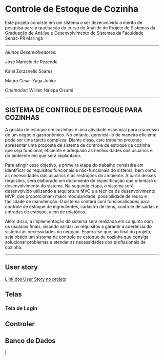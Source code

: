 
# **Controle de Estoque de Cozinha**

Este projeto conciste em um sistema a ser dezenvolvido a mérito de pesquisa para 
a graduação do curso de Análide de Projeto de Sistemas da Graduação de Análise e Desenvolvimento de Sistemas da Faculdade Senac-PR Maringá

---
*Alunos Desenvolvedores:* 

José Marcelo de Rezende

Kalel Zorzanello Soares

Mauro Cesar Yaga Junior

*Orientador:* Willian Nalepa Oizumi

---
## **SISTEMA DE CONTROLE DE ESTOQUE PARA COZINHAS**

A gestão de estoque em cozinhas é uma atividade essencial para o sucesso de um negócio gastronômico. No entanto, gerenciá-lo de maneira eficiente pode ser uma tarefa complexa. Diante disso, este trabalho pretende apresentar uma proposta de sistema de controle de estoque de cozinha que seja funcional, eficiente e adequado às necessidades dos usuários e do ambiente em que será implantado.

Para atingir esse objetivo, a primeira etapa do trabalho consistirá em identificar os requisitos funcionais e não-funcionais do sistema, bem como as necessidades dos usuários e as restrições do ambiente. A partir desses requisitos, será elaborado um documento de especificação que orientará o desenvolvimento do sistema. Na segunda etapa, o sistema será desenvolvido utilizando a arquitetura MVC e a técnica de desenvolvimento MVP, que proporcionam maior modularidade, possibilidade de reuso e facilidade de manutenção. O sistema contará com funcionalidades para controle de estoque de ingredientes, cadastro de itens, controle de saídas e entradas de estoque, além de relatórios.

Além disso, a implementação do sistema será realizada em conjunto com os usuários finais, visando validar os requisitos e garantir a aderência do sistema às necessidades do negócio. Espera-se que, ao final do projeto, seja obtido um sistema de controle de estoque de cozinha que consiga solucionar problemas e atender as necessidades dos profissionais de cozinha.

---

## User story

[Link dos User Story no projeto](https://github.com/users/mauroyaga/projects/1)

## Telas
### Tela de Login




## Controler

## Banco de Dados


| 




